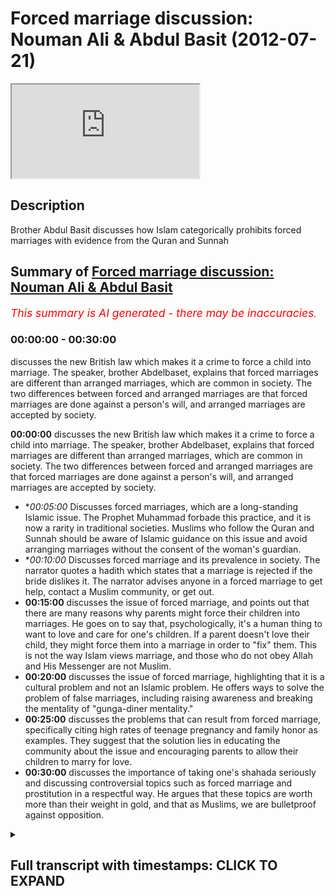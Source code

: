 # Forced marriage discussion: Nouman Ali & Abdul Basit (2012-07-21)

<iframe loading='lazy' src='https://www.youtube.com/embed/Zkokr9AlUYs'></iframe>

## Description

Brother Abdul Basit discusses how Islam categorically prohibits forced marriages with evidence from the Quran and Sunnah

## Summary of [Forced marriage discussion: Nouman Ali & Abdul Basit](https://www.youtube.com/watch?v=Zkokr9AlUYs)


*<span style="color:red; font-size:125%">This summary is AI generated - there may be inaccuracies</span>. [](/)*

### <a onclick="modifyYTiframeseektime('0')">00:00:00</a> - <a onclick="modifyYTiframeseektime('1800')">00:30:00</a>

 discusses the new British law which makes it a crime to force a child into marriage. The speaker, brother Abdelbaset, explains that forced marriages are different than arranged marriages, which are common in society. The two differences between forced and arranged marriages are that forced marriages are done against a person's will, and arranged marriages are accepted by society.

**<a onclick="modifyYTiframeseektime('0')">00:00:00</a>** discusses the new British law which makes it a crime to force a child into marriage. The speaker, brother Abdelbaset, explains that forced marriages are different than arranged marriages, which are common in society. The two differences between forced and arranged marriages are that forced marriages are done against a person's will, and arranged marriages are accepted by society.
* **<a onclick="modifyYTiframeseektime('300')">00:05:00</a>* Discusses forced marriages, which are a long-standing Islamic issue. The Prophet Muhammad forbade this practice, and it is now a rarity in traditional societies. Muslims who follow the Quran and Sunnah should be aware of Islamic guidance on this issue and avoid arranging marriages without the consent of the woman's guardian.
* **<a onclick="modifyYTiframeseektime('600')">00:10:00</a>* Discusses forced marriage and its prevalence in society. The narrator quotes a hadith which states that a marriage is rejected if the bride dislikes it. The narrator advises anyone in a forced marriage to get help, contact a Muslim community, or get out.
* **<a onclick="modifyYTiframeseektime('900')">00:15:00</a>** discusses the issue of forced marriage, and points out that there are many reasons why parents might force their children into marriages. He goes on to say that, psychologically, it's a human thing to want to love and care for one's children. If a parent doesn't love their child, they might force them into a marriage in order to "fix" them. This is not the way Islam views marriage, and those who do not obey Allah and His Messenger are not Muslim.
* **<a onclick="modifyYTiframeseektime('1200')">00:20:00</a>** discusses the issue of forced marriage, highlighting that it is a cultural problem and not an Islamic problem. He offers ways to solve the problem of false marriages, including raising awareness and breaking the mentality of "gunga-diner mentality."
* **<a onclick="modifyYTiframeseektime('1500')">00:25:00</a>** discusses the problems that can result from forced marriage, specifically citing high rates of teenage pregnancy and family honor as examples. They suggest that the solution lies in educating the community about the issue and encouraging parents to allow their children to marry for love.
* **<a onclick="modifyYTiframeseektime('1800')">00:30:00</a>** discusses the importance of taking one's shahada seriously and discussing controversial topics such as forced marriage and prostitution in a respectful way. He argues that these topics are worth more than their weight in gold, and that as Muslims, we are bulletproof against opposition.

<details><summary><h2>Full transcript with timestamps: CLICK TO EXPAND</h2></summary>

<a onclick="modifyYTiframeseektime('0')">0:00:00</a> parents who force their children into  
<a onclick="modifyYTiframeseektime('1')">0:00:01</a> marriage will face jail time under new  
<a onclick="modifyYTiframeseektime('3')">0:00:03</a> British law it is necessary to make this  
<a onclick="modifyYTiframeseektime('5')">0:00:05</a> a crime because it's an absolutely out  
<a onclick="modifyYTiframeseektime('8')">0:00:08</a> for too long in this country we've sort  
<a onclick="modifyYTiframeseektime('9')">0:00:09</a> of thought well it's a cultural practice  
<a onclick="modifyYTiframeseektime('12')">0:00:12</a> and we just have to run with it we don't  
<a onclick="modifyYTiframeseektime('15')">0:00:15</a> all the valarium initiate one regime  
<a onclick="modifyYTiframeseektime('18')">0:00:18</a> bismillah ar-rahman ar-rahim at hamdu  
<a onclick="modifyYTiframeseektime('21')">0:00:21</a> lillahi rabbil alameen jazakallah khair  
<a onclick="modifyYTiframeseektime('24')">0:00:24</a> for joining us on our youtube channel  
<a onclick="modifyYTiframeseektime('26')">0:00:26</a> the islamic resource today we're going  
<a onclick="modifyYTiframeseektime('30')">0:00:30</a> to try to discuss the issue of forced  
<a onclick="modifyYTiframeseektime('33')">0:00:33</a> marriages recently in june 2012 a new  
<a onclick="modifyYTiframeseektime('37')">0:00:37</a> law was passed in the UK which stopped  
<a onclick="modifyYTiframeseektime('40')">0:00:40</a> forced marriages taken place the UK and  
<a onclick="modifyYTiframeseektime('42')">0:00:42</a> if anyone's found doing this to their  
<a onclick="modifyYTiframeseektime('44')">0:00:44</a> children they could face the possibility  
<a onclick="modifyYTiframeseektime('46')">0:00:46</a> of imprisonment when this issue was law  
<a onclick="modifyYTiframeseektime('50')">0:00:50</a> when this law was passed many people try  
<a onclick="modifyYTiframeseektime('52')">0:00:52</a> to make the link between forced  
<a onclick="modifyYTiframeseektime('54')">0:00:54</a> marriages and Islam what we're going to  
<a onclick="modifyYTiframeseektime('57')">0:00:57</a> try to do today to break down the  
<a onclick="modifyYTiframeseektime('59')">0:00:59</a> argument or break down the understanding  
<a onclick="modifyYTiframeseektime('60')">0:01:00</a> of forced marriages and give the Islamic  
<a onclick="modifyYTiframeseektime('63')">0:01:03</a> opinion or the Islamic ruling on what  
<a onclick="modifyYTiframeseektime('66')">0:01:06</a> forced marriages are and are they a part  
<a onclick="modifyYTiframeseektime('68')">0:01:08</a> of Islam Charlotte today we are we're  
<a onclick="modifyYTiframeseektime('72')">0:01:12</a> honored to be joined by brother  
<a onclick="modifyYTiframeseektime('73')">0:01:13</a> abdelbaset abdelbaset Masha Allah has  
<a onclick="modifyYTiframeseektime('76')">0:01:16</a> been a dear friend of mine for many  
<a onclick="modifyYTiframeseektime('78')">0:01:18</a> years and he is travel the world giving  
<a onclick="modifyYTiframeseektime('80')">0:01:20</a> dower doing lectures and learning his  
<a onclick="modifyYTiframeseektime('83')">0:01:23</a> Deen he's been involved in the doubt for  
<a onclick="modifyYTiframeseektime('85')">0:01:25</a> the last 10 15 years Masha Allah and has  
<a onclick="modifyYTiframeseektime('88')">0:01:28</a> a lot to offer in terms of evidence is  
<a onclick="modifyYTiframeseektime('90')">0:01:30</a> proved an understanding of the Dean so I  
<a onclick="modifyYTiframeseektime('93')">0:01:33</a> hummed alert today we will try to break  
<a onclick="modifyYTiframeseektime('95')">0:01:35</a> down these arguments so where do we  
<a onclick="modifyYTiframeseektime('99')">0:01:39</a> start to get an understanding of this  
<a onclick="modifyYTiframeseektime('101')">0:01:41</a> issue of forced marriages work first we  
<a onclick="modifyYTiframeseektime('103')">0:01:43</a> need to do is we need to look at what is  
<a onclick="modifyYTiframeseektime('106')">0:01:46</a> a forced marriage and what is the  
<a onclick="modifyYTiframeseektime('109')">0:01:49</a> difference between rosemary and arranged  
<a onclick="modifyYTiframeseektime('111')">0:01:51</a> marriages arranged marriage is quite  
<a onclick="modifyYTiframeseektime('114')">0:01:54</a> common in the community and amongst  
<a onclick="modifyYTiframeseektime('116')">0:01:56</a> people in general and is quite accepted  
<a onclick="modifyYTiframeseektime('118')">0:01:58</a> amongst people so what are the two  
<a onclick="modifyYTiframeseektime('120')">0:02:00</a> differences so inshallah without me  
<a onclick="modifyYTiframeseektime('124')">0:02:04</a> going on too long I will hand over to  
<a onclick="modifyYTiframeseektime('125')">0:02:05</a> brother abdelbaset who will try to give  
<a onclick="modifyYTiframeseektime('128')">0:02:08</a> you an explanation or visi of these two  
<a onclick="modifyYTiframeseektime('130')">0:02:10</a> terms hamdu lillahi rabbil aalameen  
<a onclick="modifyYTiframeseektime('133')">0:02:13</a> hamden cathedral by eben mubarak fe your  
<a onclick="modifyYTiframeseektime('137')">0:02:17</a> umbilical hemmed at the dock yo Robbie  
<a onclick="modifyYTiframeseektime('140')">0:02:20</a> locker hand in the real doc yo bellaca  
<a onclick="modifyYTiframeseektime('144')">0:02:24</a> hamed bad or a donkey or a Billiken  
<a onclick="modifyYTiframeseektime('147')">0:02:27</a> Hamed evident oh brother you're obese  
<a onclick="modifyYTiframeseektime('149')">0:02:29</a> Oliva seldom under nabina muhammad ali  
<a onclick="modifyYTiframeseektime('152')">0:02:32</a> mohammad wallah as well gee Muhammad  
<a onclick="modifyYTiframeseektime('154')">0:02:34</a> Wyler the riata Mohammad wireless happy  
<a onclick="modifyYTiframeseektime('157')">0:02:37</a> Mohammed were bad idea brother naman  
<a onclick="modifyYTiframeseektime('162')">0:02:42</a> asked a very important question which I  
<a onclick="modifyYTiframeseektime('164')">0:02:44</a> think will address many of the viewers  
<a onclick="modifyYTiframeseektime('166')">0:02:46</a> of this video directly will address  
<a onclick="modifyYTiframeseektime('169')">0:02:49</a> pretty much all of the Muslims or anyone  
<a onclick="modifyYTiframeseektime('172')">0:02:52</a> really with a man Asian African or  
<a onclick="modifyYTiframeseektime('176')">0:02:56</a> oriental background to some extent and I  
<a onclick="modifyYTiframeseektime('179')">0:02:59</a> think would interest many European  
<a onclick="modifyYTiframeseektime('183')">0:03:03</a> non-muslim listeners or viewers the  
<a onclick="modifyYTiframeseektime('186')">0:03:06</a> question is what is the difference if  
<a onclick="modifyYTiframeseektime('192')">0:03:12</a> there is one between forced and arranged  
<a onclick="modifyYTiframeseektime('197')">0:03:17</a> marriage I'd like to begin answering  
<a onclick="modifyYTiframeseektime('201')">0:03:21</a> that question by saying I'm going to be  
<a onclick="modifyYTiframeseektime('204')">0:03:24</a> looking at this specifically from an  
<a onclick="modifyYTiframeseektime('205')">0:03:25</a> Islamic or a shower area perspective  
<a onclick="modifyYTiframeseektime('207')">0:03:27</a> because I mean it's a word that's almost  
<a onclick="modifyYTiframeseektime('209')">0:03:29</a> it's being actively demonized by the  
<a onclick="modifyYTiframeseektime('212')">0:03:32</a> media Oh certainly governmental backed  
<a onclick="modifyYTiframeseektime('217')">0:03:37</a> media in the world the reason being that  
<a onclick="modifyYTiframeseektime('219')">0:03:39</a> people there's a form of intellectual  
<a onclick="modifyYTiframeseektime('221')">0:03:41</a> terrorism going on that people are  
<a onclick="modifyYTiframeseektime('223')">0:03:43</a> attempting to paint Islam or the Sharia  
<a onclick="modifyYTiframeseektime('226')">0:03:46</a> real Islam orthodox islam in an ugly  
<a onclick="modifyYTiframeseektime('229')">0:03:49</a> fashion so that people are distracted  
<a onclick="modifyYTiframeseektime('230')">0:03:50</a> from it because it serves the same  
<a onclick="modifyYTiframeseektime('232')">0:03:52</a> function now that communism did in for  
<a onclick="modifyYTiframeseektime('237')">0:03:57</a> the majority of 20 century it produced  
<a onclick="modifyYTiframeseektime('238')">0:03:58</a> it provides the only ideological  
<a onclick="modifyYTiframeseektime('240')">0:04:00</a> alternative to capitalism as a way of  
<a onclick="modifyYTiframeseektime('242')">0:04:02</a> life and that's what's going on Islam is  
<a onclick="modifyYTiframeseektime('244')">0:04:04</a> not a backward religion Islam and there  
<a onclick="modifyYTiframeseektime('247')">0:04:07</a> has no intentions of bringing us back to  
<a onclick="modifyYTiframeseektime('248')">0:04:08</a> the seventh century Islam did not begin  
<a onclick="modifyYTiframeseektime('250')">0:04:10</a> with our Prophet Muhammad may the peace  
<a onclick="modifyYTiframeseektime('252')">0:04:12</a> and blessings of Allah be upon him Islam  
<a onclick="modifyYTiframeseektime('254')">0:04:14</a> began with the creation of the pen which  
<a onclick="modifyYTiframeseektime('256')">0:04:16</a> occurred before the universe was created  
<a onclick="modifyYTiframeseektime('259')">0:04:19</a> Islam is the religion of nature nature  
<a onclick="modifyYTiframeseektime('262')">0:04:22</a> is Islam in Islam is nature I'd like to  
<a onclick="modifyYTiframeseektime('265')">0:04:25</a> make that first point and  
<a onclick="modifyYTiframeseektime('267')">0:04:27</a> that perspective gone to answer the  
<a onclick="modifyYTiframeseektime('268')">0:04:28</a> question the concept of forced marriages  
<a onclick="modifyYTiframeseektime('271')">0:04:31</a> have has actually been addressed new one  
<a onclick="modifyYTiframeseektime('273')">0:04:33</a> could say implicitly in the Quran but  
<a onclick="modifyYTiframeseektime('275')">0:04:35</a> explicitly by the Prophet Mohammed in  
<a onclick="modifyYTiframeseektime('277')">0:04:37</a> the two most authentic books of in Sunni  
<a onclick="modifyYTiframeseektime('281')">0:04:41</a> tradition Imam both imam bukhari and  
<a onclick="modifyYTiframeseektime('284')">0:04:44</a> muslim narrate a collection of a hadith  
<a onclick="modifyYTiframeseektime('287')">0:04:47</a> on the subject which i believe we're  
<a onclick="modifyYTiframeseektime('288')">0:04:48</a> going to go into more detail later on  
<a onclick="modifyYTiframeseektime('290')">0:04:50</a> but just as a summary of the topic the  
<a onclick="modifyYTiframeseektime('292')">0:04:52</a> hadith in muslim mentions that there was  
<a onclick="modifyYTiframeseektime('295')">0:04:55</a> a woman from the ants are the  
<a onclick="modifyYTiframeseektime('296')">0:04:56</a> inhabitants of the medina of Medina who  
<a onclick="modifyYTiframeseektime('299')">0:04:59</a> was forced and the word uses jabber  
<a onclick="modifyYTiframeseektime('302')">0:05:02</a> right so the the Arabic word for forced  
<a onclick="modifyYTiframeseektime('304')">0:05:04</a> marriages snicker Jay berry it's so  
<a onclick="modifyYTiframeseektime('307')">0:05:07</a> there is a term and the time was  
<a onclick="modifyYTiframeseektime('308')">0:05:08</a> discussed by the Muslim jurists the  
<a onclick="modifyYTiframeseektime('310')">0:05:10</a> Muslim scholars of Islam thousands of  
<a onclick="modifyYTiframeseektime('312')">0:05:12</a> years ago I mean over a thousand years  
<a onclick="modifyYTiframeseektime('314')">0:05:14</a> ago the issue has been dealt with it's  
<a onclick="modifyYTiframeseektime('315')">0:05:15</a> not a new issue that we need to suddenly  
<a onclick="modifyYTiframeseektime('317')">0:05:17</a> into an HD had or were County ruling on  
<a onclick="modifyYTiframeseektime('319')">0:05:19</a> Islam has spoken on this issue Allah and  
<a onclick="modifyYTiframeseektime('321')">0:05:21</a> His Messenger in particular have spoken  
<a onclick="modifyYTiframeseektime('322')">0:05:22</a> clearly on this issue so the issue in  
<a onclick="modifyYTiframeseektime('326')">0:05:26</a> the hadith was such that this man from  
<a onclick="modifyYTiframeseektime('328')">0:05:28</a> the unsel may allah be pleased with him  
<a onclick="modifyYTiframeseektime('330')">0:05:30</a> forced his matter well married his  
<a onclick="modifyYTiframeseektime('332')">0:05:32</a> daughter who was a virgin to a man and  
<a onclick="modifyYTiframeseektime('336')">0:05:36</a> she disliked this man she was not happy  
<a onclick="modifyYTiframeseektime('340')">0:05:40</a> with the situation so she went to  
<a onclick="modifyYTiframeseektime('342')">0:05:42</a> complain to our beloved prophet  
<a onclick="modifyYTiframeseektime('343')">0:05:43</a> sallallahu alayhi wasallam and he when  
<a onclick="modifyYTiframeseektime('345')">0:05:45</a> he heard of this he nullified the  
<a onclick="modifyYTiframeseektime('347')">0:05:47</a> marriage contract he said this is not a  
<a onclick="modifyYTiframeseektime('348')">0:05:48</a> marriage so that is in a nutshell the  
<a onclick="modifyYTiframeseektime('352')">0:05:52</a> definition of a forced marriage I mean  
<a onclick="modifyYTiframeseektime('354')">0:05:54</a> the definition nikka contract if one  
<a onclick="modifyYTiframeseektime('356')">0:05:56</a> studies the Sharia one of the Sharia  
<a onclick="modifyYTiframeseektime('357')">0:05:57</a> definitions legal definitions of a  
<a onclick="modifyYTiframeseektime('359')">0:05:59</a> marriage firstly I mean we have we  
<a onclick="modifyYTiframeseektime('361')">0:06:01</a> haven't even defined what I'm a marriage  
<a onclick="modifyYTiframeseektime('362')">0:06:02</a> is defined as a contract which makes the  
<a onclick="modifyYTiframeseektime('364')">0:06:04</a> two private parts of two people  
<a onclick="modifyYTiframeseektime('366')">0:06:06</a> permissible for each other because  
<a onclick="modifyYTiframeseektime('367')">0:06:07</a> generally that is not the rule but  
<a onclick="modifyYTiframeseektime('369')">0:06:09</a> obviously marriage changes that in Islam  
<a onclick="modifyYTiframeseektime('371')">0:06:11</a> so the question is a forced marriage is  
<a onclick="modifyYTiframeseektime('373')">0:06:13</a> where you force one of the parties be it  
<a onclick="modifyYTiframeseektime('375')">0:06:15</a> female by I've heard now it's happening  
<a onclick="modifyYTiframeseektime('377')">0:06:17</a> even two men that people go for a family  
<a onclick="modifyYTiframeseektime('379')">0:06:19</a> holiday to see the family in Pakistan  
<a onclick="modifyYTiframeseektime('381')">0:06:21</a> Bangladesh Arabia wherever and they end  
<a onclick="modifyYTiframeseektime('383')">0:06:23</a> up being kind of forced into marrying  
<a onclick="modifyYTiframeseektime('386')">0:06:26</a> you knows someone they don't want to  
<a onclick="modifyYTiframeseektime('388')">0:06:28</a> marry so whether you're a male or a  
<a onclick="modifyYTiframeseektime('391')">0:06:31</a> female what we learn from this teaching  
<a onclick="modifyYTiframeseektime('393')">0:06:33</a> of the Prophet peace be upon him is it  
<a onclick="modifyYTiframeseektime('394')">0:06:34</a> is forbidden it is haram in islam to  
<a onclick="modifyYTiframeseektime('399')">0:06:39</a> force your children  
<a onclick="modifyYTiframeseektime('400')">0:06:40</a> Mary those whom they don't want to so  
<a onclick="modifyYTiframeseektime('404')">0:06:44</a> that needs to be clear for all the  
<a onclick="modifyYTiframeseektime('405')">0:06:45</a> Muslim parents that may be listening or  
<a onclick="modifyYTiframeseektime('408')">0:06:48</a> hair of this address you must know that  
<a onclick="modifyYTiframeseektime('411')">0:06:51</a> our prophet muhammed sallalahu sudden  
<a onclick="modifyYTiframeseektime('412')">0:06:52</a> forbid this practice clearly it happened  
<a onclick="modifyYTiframeseektime('414')">0:06:54</a> amongst the Sahaba and he stamped it out  
<a onclick="modifyYTiframeseektime('416')">0:06:56</a> so the fact that it's happening now 14  
<a onclick="modifyYTiframeseektime('419')">0:06:59</a> in the 15th century of the hitter of the  
<a onclick="modifyYTiframeseektime('420')">0:07:00</a> prophets awesome should make us ashamed  
<a onclick="modifyYTiframeseektime('422')">0:07:02</a> if we claim to be from the followers and  
<a onclick="modifyYTiframeseektime('424')">0:07:04</a> the lovers of the prophets of the lion  
<a onclick="modifyYTiframeseektime('425')">0:07:05</a> sunland we should not dare to go against  
<a onclick="modifyYTiframeseektime('428')">0:07:08</a> his orders and we should remember what I  
<a onclick="modifyYTiframeseektime('429')">0:07:09</a> prophets and lance and I'm said to us  
<a onclick="modifyYTiframeseektime('431')">0:07:11</a> when he said and I believe the hadith is  
<a onclick="modifyYTiframeseektime('432')">0:07:12</a> a Muslim we said all on my own man would  
<a onclick="modifyYTiframeseektime('434')">0:07:14</a> enter paradise in limine yet but except  
<a onclick="modifyYTiframeseektime('436')">0:07:16</a> the one who refuses so the companions  
<a onclick="modifyYTiframeseektime('438')">0:07:18</a> were perplexed by this strange turn of  
<a onclick="modifyYTiframeseektime('440')">0:07:20</a> phrase and they said on who would who  
<a onclick="modifyYTiframeseektime('441')">0:07:21</a> would refuse from the ohm ohm o  
<a onclick="modifyYTiframeseektime('443')">0:07:23</a> messenger of allah peace and blessings  
<a onclick="modifyYTiframeseektime('445')">0:07:25</a> be upon him he said whoever obeys me  
<a onclick="modifyYTiframeseektime('447')">0:07:27</a> shall enter paradise and whoever  
<a onclick="modifyYTiframeseektime('449')">0:07:29</a> dissipated disobeys me he is the one who  
<a onclick="modifyYTiframeseektime('450')">0:07:30</a> has refused to enter paradise so I don't  
<a onclick="modifyYTiframeseektime('453')">0:07:33</a> know of a Muslim on this earth in fact I  
<a onclick="modifyYTiframeseektime('455')">0:07:35</a> don't know of a human being on this  
<a onclick="modifyYTiframeseektime('456')">0:07:36</a> earth who wouldn't want to be in  
<a onclick="modifyYTiframeseektime('457')">0:07:37</a> paradise so the roadmap to paradise is  
<a onclick="modifyYTiframeseektime('460')">0:07:40</a> marked down and we cannot expect we  
<a onclick="modifyYTiframeseektime('462')">0:07:42</a> cannot expect the harvest of paradise if  
<a onclick="modifyYTiframeseektime('465')">0:07:45</a> we sow the seeds of hellfire in this  
<a onclick="modifyYTiframeseektime('467')">0:07:47</a> life and disobeying the message of allah  
<a onclick="modifyYTiframeseektime('469')">0:07:49</a> and doing Haram is is selling those  
<a onclick="modifyYTiframeseektime('471')">0:07:51</a> seeds as to the question of arrangement  
<a onclick="modifyYTiframeseektime('473')">0:07:53</a> arrangement is an is a natural  
<a onclick="modifyYTiframeseektime('475')">0:07:55</a> phenomenon which exists even to this day  
<a onclick="modifyYTiframeseektime('477')">0:07:57</a> amongst the up amongst the upper echelon  
<a onclick="modifyYTiframeseektime('479')">0:07:59</a> of society of the united kingdom  
<a onclick="modifyYTiframeseektime('482')">0:08:02</a> certainly amongst the english  
<a onclick="modifyYTiframeseektime('483')">0:08:03</a> aristocracy and upper classes it's quite  
<a onclick="modifyYTiframeseektime('486')">0:08:06</a> common for a family of all to do family  
<a onclick="modifyYTiframeseektime('487')">0:08:07</a> or a family of noble blood to introduce  
<a onclick="modifyYTiframeseektime('492')">0:08:12</a> their son or their daughter to a another  
<a onclick="modifyYTiframeseektime('495')">0:08:15</a> member of that class it's done the  
<a onclick="modifyYTiframeseektime('497')">0:08:17</a> rounds the royal families of Europe to  
<a onclick="modifyYTiframeseektime('498')">0:08:18</a> this day it's done in Africa it's done  
<a onclick="modifyYTiframeseektime('500')">0:08:20</a> in Asia in India and not just in the  
<a onclick="modifyYTiframeseektime('502')">0:08:22</a> subcontinent it's done in China it's  
<a onclick="modifyYTiframeseektime('504')">0:08:24</a> done in Japan it's done all over the  
<a onclick="modifyYTiframeseektime('506')">0:08:26</a> world the fact that arranged marriage is  
<a onclick="modifyYTiframeseektime('508')">0:08:28</a> a strange cultural concept or viewed as  
<a onclick="modifyYTiframeseektime('511')">0:08:31</a> such in the UK for me or America or any  
<a onclick="modifyYTiframeseektime('515')">0:08:35</a> other part of the world indeed if to me  
<a onclick="modifyYTiframeseektime('517')">0:08:37</a> is a symptom of the breakdown of society  
<a onclick="modifyYTiframeseektime('519')">0:08:39</a> because generally in traditional society  
<a onclick="modifyYTiframeseektime('521')">0:08:41</a> this goes beyond Islam in a healthy  
<a onclick="modifyYTiframeseektime('524')">0:08:44</a> functioning society children are  
<a onclick="modifyYTiframeseektime('526')">0:08:46</a> nurtured and advised by their parents  
<a onclick="modifyYTiframeseektime('529')">0:08:49</a> and for the fact that a child wouldn't  
<a onclick="modifyYTiframeseektime('532')">0:08:52</a> even consider discussing  
<a onclick="modifyYTiframeseektime('533')">0:08:53</a> issue with their parents is socially  
<a onclick="modifyYTiframeseektime('537')">0:08:57</a> abnormal in fact it's abnormal to have  
<a onclick="modifyYTiframeseektime('539')">0:08:59</a> no arrangement that doesn't mean islam  
<a onclick="modifyYTiframeseektime('541')">0:09:01</a> forbids look Islam Islam is not anti  
<a onclick="modifyYTiframeseektime('545')">0:09:05</a> love you you can't help who you fall in  
<a onclick="modifyYTiframeseektime('547')">0:09:07</a> love with but the question is Islam has  
<a onclick="modifyYTiframeseektime('550')">0:09:10</a> guidance and mercy in the legislation of  
<a onclick="modifyYTiframeseektime('553')">0:09:13</a> the Sharia for all situations so there  
<a onclick="modifyYTiframeseektime('556')">0:09:16</a> is an Islamic method which is  
<a onclick="modifyYTiframeseektime('557')">0:09:17</a> arrangement arrangement is fine that  
<a onclick="modifyYTiframeseektime('559')">0:09:19</a> there's nothing wrong with that in fact  
<a onclick="modifyYTiframeseektime('560')">0:09:20</a> it is according to some scholars a  
<a onclick="modifyYTiframeseektime('563')">0:09:23</a> conditional obligation fact for the  
<a onclick="modifyYTiframeseektime('565')">0:09:25</a> majority of schools in Sunni thought for  
<a onclick="modifyYTiframeseektime('567')">0:09:27</a> the woman to gain the permission or to  
<a onclick="modifyYTiframeseektime('569')">0:09:29</a> be guided by hawalli her got legal  
<a onclick="modifyYTiframeseektime('571')">0:09:31</a> guardian that is the father if he is  
<a onclick="modifyYTiframeseektime('572')">0:09:32</a> present or the elder brothers if they  
<a onclick="modifyYTiframeseektime('574')">0:09:34</a> are present if not that becomes the  
<a onclick="modifyYTiframeseektime('575')">0:09:35</a> state this will fondly or for Islamic  
<a onclick="modifyYTiframeseektime('577')">0:09:37</a> Authority I hope that is unless your  
<a onclick="modifyYTiframeseektime('579')">0:09:39</a> brother I think that yeah that's touched  
<a onclick="modifyYTiframeseektime('581')">0:09:41</a> upon Saint quite important that from  
<a onclick="modifyYTiframeseektime('583')">0:09:43</a> what you've said from the hadith the  
<a onclick="modifyYTiframeseektime('585')">0:09:45</a> hadith seem to be very clear that the  
<a onclick="modifyYTiframeseektime('587')">0:09:47</a> prophets are some of forbade this action  
<a onclick="modifyYTiframeseektime('589')">0:09:49</a> or forced marriage so my question really  
<a onclick="modifyYTiframeseektime('593')">0:09:53</a> is if as Muslims we are somebody or  
<a onclick="modifyYTiframeseektime('597')">0:09:57</a> should be people who follow the Quran  
<a onclick="modifyYTiframeseektime('599')">0:09:59</a> and follow the Sunnah then how is it so  
<a onclick="modifyYTiframeseektime('602')">0:10:02</a> predominant in society today that we see  
<a onclick="modifyYTiframeseektime('605')">0:10:05</a> people going against this and people you  
<a onclick="modifyYTiframeseektime('608')">0:10:08</a> know for signature did it happens this  
<a onclick="modifyYTiframeseektime('611')">0:10:11</a> face it this problem does happen in  
<a onclick="modifyYTiframeseektime('613')">0:10:13</a> society and it isn't a is not a problem  
<a onclick="modifyYTiframeseektime('616')">0:10:16</a> within the Muslim site it is there but  
<a onclick="modifyYTiframeseektime('619')">0:10:19</a> why is the question that needs to be  
<a onclick="modifyYTiframeseektime('621')">0:10:21</a> really raised and asked why are people  
<a onclick="modifyYTiframeseektime('624')">0:10:24</a> doing this if our prophet sal our solemn  
<a onclick="modifyYTiframeseektime('626')">0:10:26</a> said to look this is a forbidden act why  
<a onclick="modifyYTiframeseektime('630')">0:10:30</a> are people going against here his  
<a onclick="modifyYTiframeseektime('632')">0:10:32</a> teachings you know I said this is the  
<a onclick="modifyYTiframeseektime('634')">0:10:34</a> next part we were only in see is this a  
<a onclick="modifyYTiframeseektime('636')">0:10:36</a> cultural problem in our own mud that we  
<a onclick="modifyYTiframeseektime('638')">0:10:38</a> find is this a problem earn you know  
<a onclick="modifyYTiframeseektime('641')">0:10:41</a> through people not knowing what is the  
<a onclick="modifyYTiframeseektime('644')">0:10:44</a> problem why has it come about and truth  
<a onclick="modifyYTiframeseektime('647')">0:10:47</a> if it is a cultural what should our  
<a onclick="modifyYTiframeseektime('648')">0:10:48</a> response batavus how can we stand up  
<a onclick="modifyYTiframeseektime('651')">0:10:51</a> against this issue and show people  
<a onclick="modifyYTiframeseektime('653')">0:10:53</a> because the bigger problem is not just  
<a onclick="modifyYTiframeseektime('655')">0:10:55</a> intelius externally this is being used  
<a onclick="modifyYTiframeseektime('658')">0:10:58</a> as something to attack Islam and people  
<a onclick="modifyYTiframeseektime('661')">0:11:01</a> are using this aspect of Muslims having  
<a onclick="modifyYTiframeseektime('664')">0:11:04</a> forced marriages to attack the deen of  
<a onclick="modifyYTiframeseektime('665')">0:11:05</a> allah so  
<a onclick="modifyYTiframeseektime('667')">0:11:07</a> we move forward is how do we break this  
<a onclick="modifyYTiframeseektime('669')">0:11:09</a> down now into our society ya na dakla  
<a onclick="modifyYTiframeseektime('674')">0:11:14</a> Ferb that's an excellent question and in  
<a onclick="modifyYTiframeseektime('676')">0:11:16</a> fact it addresses probably one of the  
<a onclick="modifyYTiframeseektime('679')">0:11:19</a> deepest poisons that's present in the  
<a onclick="modifyYTiframeseektime('681')">0:11:21</a> Omaha masala liars and I'm today just  
<a onclick="modifyYTiframeseektime('684')">0:11:24</a> before I touch on that topic I want to  
<a onclick="modifyYTiframeseektime('686')">0:11:26</a> quote the hadith the barb in sahih  
<a onclick="modifyYTiframeseektime('689')">0:11:29</a> al-bukhari for those who are interested  
<a onclick="modifyYTiframeseektime('691')">0:11:31</a> is in Arabic either as our genetical  
<a onclick="modifyYTiframeseektime('696')">0:11:36</a> were here carry her fur nikka nikka  
<a onclick="modifyYTiframeseektime('699')">0:11:39</a> Hubble module una caja murdered an if  
<a onclick="modifyYTiframeseektime('702')">0:11:42</a> someone the literal the topic that imam  
<a onclick="modifyYTiframeseektime('706')">0:11:46</a> bukhari the title the imam bukhari puts  
<a onclick="modifyYTiframeseektime('708')">0:11:48</a> to this chapter is the section regarding  
<a onclick="modifyYTiframeseektime('711')">0:11:51</a> the wedding of a child while they are in  
<a onclick="modifyYTiframeseektime('716')">0:11:56</a> a state of disliking it means that this  
<a onclick="modifyYTiframeseektime('719')">0:11:59</a> [ __ ] this marriage is rejected and the  
<a onclick="modifyYTiframeseektime('722')">0:12:02</a> hadith is number 4845 inside jamias hey  
<a onclick="modifyYTiframeseektime('726')">0:12:06</a> avi mamun bhai or him a lot how death  
<a onclick="modifyYTiframeseektime('729')">0:12:09</a> knights marion on a hadith new malik and  
<a onclick="modifyYTiframeseektime('731')">0:12:11</a> abdulrahman bin Al Hassan mineral cause  
<a onclick="modifyYTiframeseektime('734')">0:12:14</a> him and I be he and Abdul Rahman or  
<a onclick="modifyYTiframeseektime('737')">0:12:17</a> majima abney you'd been jeriah and he's  
<a onclick="modifyYTiframeseektime('742')">0:12:22</a> an bent physical freedom I'm sorry yeah  
<a onclick="modifyYTiframeseektime('746')">0:12:26</a> and about her jawahar were here Thebe  
<a onclick="modifyYTiframeseektime('751')">0:12:31</a> kakera had garlic feta to Rasulullah  
<a onclick="modifyYTiframeseektime('754')">0:12:34</a> he's online salam for Donna kaha right  
<a onclick="modifyYTiframeseektime('757')">0:12:37</a> and it mentions that this hadith is  
<a onclick="modifyYTiframeseektime('759')">0:12:39</a> strength this hadith is sound The  
<a onclick="modifyYTiframeseektime('761')">0:12:41</a> Messenger of Allah snows did this it  
<a onclick="modifyYTiframeseektime('764')">0:12:44</a> mentions that the food chain is from it  
<a onclick="modifyYTiframeseektime('767')">0:12:47</a> smile he said he heard from amber rahman  
<a onclick="modifyYTiframeseektime('769')">0:12:49</a> with awesome who heard from his father  
<a onclick="modifyYTiframeseektime('771')">0:12:51</a> from abdul rahman and it was gathered up  
<a onclick="modifyYTiframeseektime('773')">0:12:53</a> also by his son who mentioned that a  
<a onclick="modifyYTiframeseektime('775')">0:12:55</a> woman came from the the Assad Ian  
<a onclick="modifyYTiframeseektime('779')">0:12:59</a> happens in Medina and her and mentioned  
<a onclick="modifyYTiframeseektime('781')">0:13:01</a> that her father had wed her and she  
<a onclick="modifyYTiframeseektime('785')">0:13:05</a> while she was a he but she was a virgin  
<a onclick="modifyYTiframeseektime('787')">0:13:07</a> she had not been married before and she  
<a onclick="modifyYTiframeseektime('789')">0:13:09</a> disliked this man she's not happy with  
<a onclick="modifyYTiframeseektime('790')">0:13:10</a> this marriage so when she came so she  
<a onclick="modifyYTiframeseektime('793')">0:13:13</a> came to the prophets now sell him when  
<a onclick="modifyYTiframeseektime('794')">0:13:14</a> he heard of this he said this [ __ ] is  
<a onclick="modifyYTiframeseektime('796')">0:13:16</a> not valid so simple straight the fact of  
<a onclick="modifyYTiframeseektime('799')">0:13:19</a> the matter is if you are forcing your  
<a onclick="modifyYTiframeseektime('801')">0:13:21</a> children  
<a onclick="modifyYTiframeseektime('801')">0:13:21</a> into a [ __ ] they can walk away from  
<a onclick="modifyYTiframeseektime('804')">0:13:24</a> that any time so for anyone who's in a  
<a onclick="modifyYTiframeseektime('805')">0:13:25</a> situation of force margin and feeling  
<a onclick="modifyYTiframeseektime('807')">0:13:27</a> that all but you know I'm married is  
<a onclick="modifyYTiframeseektime('810')">0:13:30</a> that you're not married is family you  
<a onclick="modifyYTiframeseektime('811')">0:13:31</a> can leave my advice to you is to go to  
<a onclick="modifyYTiframeseektime('814')">0:13:34</a> any if the if you live in a Muslim  
<a onclick="modifyYTiframeseektime('817')">0:13:37</a> community go to the Muslim community go  
<a onclick="modifyYTiframeseektime('819')">0:13:39</a> to the imam of the masjid go to any good  
<a onclick="modifyYTiframeseektime('821')">0:13:41</a> practicing brothers and sisters that you  
<a onclick="modifyYTiframeseektime('823')">0:13:43</a> know and ask them to help you if you  
<a onclick="modifyYTiframeseektime('826')">0:13:46</a> can't do that then I would suggest you  
<a onclick="modifyYTiframeseektime('828')">0:13:48</a> get some professional help if you don't  
<a onclick="modifyYTiframeseektime('831')">0:13:51</a> need to be in that situation there is a  
<a onclick="modifyYTiframeseektime('832')">0:13:52</a> way out and the biggest way out for  
<a onclick="modifyYTiframeseektime('834')">0:13:54</a> anyone who's in that situation is make  
<a onclick="modifyYTiframeseektime('835')">0:13:55</a> go out o Allah that he gives you a  
<a onclick="modifyYTiframeseektime('837')">0:13:57</a> suburb or a way out and protects you  
<a onclick="modifyYTiframeseektime('839')">0:13:59</a> because the biggest psychological  
<a onclick="modifyYTiframeseektime('840')">0:14:00</a> problem that people are placed in in  
<a onclick="modifyYTiframeseektime('842')">0:14:02</a> this situation is they worry about their  
<a onclick="modifyYTiframeseektime('843')">0:14:03</a> families you've got to realize if it if  
<a onclick="modifyYTiframeseektime('846')">0:14:06</a> you don't truly dislike it if it's like  
<a onclick="modifyYTiframeseektime('849')">0:14:09</a> I could marry someone better but this is  
<a onclick="modifyYTiframeseektime('850')">0:14:10</a> okay then that's a decision you have to  
<a onclick="modifyYTiframeseektime('852')">0:14:12</a> make you an adult right and that's your  
<a onclick="modifyYTiframeseektime('855')">0:14:15</a> decision as an adult but if you really  
<a onclick="modifyYTiframeseektime('856')">0:14:16</a> are in a torture situation the prophets  
<a onclick="modifyYTiframeseektime('860')">0:14:20</a> nasim told this summer that you should  
<a onclick="modifyYTiframeseektime('863')">0:14:23</a> not oppress others neither should you  
<a onclick="modifyYTiframeseektime('865')">0:14:25</a> allow yourself to be oppressed both our  
<a onclick="modifyYTiframeseektime('866')">0:14:26</a> sins so if you are in a press situation  
<a onclick="modifyYTiframeseektime('868')">0:14:28</a> it is upon you as a Muslim to establish  
<a onclick="modifyYTiframeseektime('871')">0:14:31</a> your own dignity and get out of that  
<a onclick="modifyYTiframeseektime('873')">0:14:33</a> situation that's my advice for anyone  
<a onclick="modifyYTiframeseektime('874')">0:14:34</a> who has or shall we hope Allah not but  
<a onclick="modifyYTiframeseektime('877')">0:14:37</a> is in that situation if someone's listen  
<a onclick="modifyYTiframeseektime('879')">0:14:39</a> to this and is in a state where they're  
<a onclick="modifyYTiframeseektime('880')">0:14:40</a> in a forced marriage yet there are ways  
<a onclick="modifyYTiframeseektime('881')">0:14:41</a> to get out you can contact us you can  
<a onclick="modifyYTiframeseektime('883')">0:14:43</a> convict get some help each other and may  
<a onclick="modifyYTiframeseektime('885')">0:14:45</a> allah help you from your difficulty as  
<a onclick="modifyYTiframeseektime('888')">0:14:48</a> to the regard of regarding the issue of  
<a onclick="modifyYTiframeseektime('890')">0:14:50</a> why are forced marriage is occurring I  
<a onclick="modifyYTiframeseektime('892')">0:14:52</a> mean I I thought about this and the  
<a onclick="modifyYTiframeseektime('894')">0:14:54</a> conclusion that I suppose when studying  
<a onclick="modifyYTiframeseektime('898')">0:14:58</a> from the Quran and the Sunnah and  
<a onclick="modifyYTiframeseektime('900')">0:15:00</a> speaking and learning from the people of  
<a onclick="modifyYTiframeseektime('903')">0:15:03</a> knowledge and the people of the Dean  
<a onclick="modifyYTiframeseektime('904')">0:15:04</a> Aldean the conclusion that I've come to  
<a onclick="modifyYTiframeseektime('907')">0:15:07</a> you and I'm sure that but the gnomon  
<a onclick="modifyYTiframeseektime('909')">0:15:09</a> will agree with me is because people  
<a onclick="modifyYTiframeseektime('910')">0:15:10</a> have I mean it's summed up this matter  
<a onclick="modifyYTiframeseektime('912')">0:15:12</a> to be honest when I was doing research  
<a onclick="modifyYTiframeseektime('914')">0:15:14</a> on how to answer this question I I  
<a onclick="modifyYTiframeseektime('916')">0:15:16</a> realized that there's not just one or  
<a onclick="modifyYTiframeseektime('918')">0:15:18</a> two or three or four eyes this whole  
<a onclick="modifyYTiframeseektime('919')">0:15:19</a> sections of the Quran on this books have  
<a onclick="modifyYTiframeseektime('922')">0:15:22</a> been written on the topic up to as to  
<a onclick="modifyYTiframeseektime('924')">0:15:24</a> why and the reason why is because it  
<a onclick="modifyYTiframeseektime('928')">0:15:28</a> summed up in certain hazard where our  
<a onclick="modifyYTiframeseektime('929')">0:15:29</a> loss of Hanover Tyana says total hatchet  
<a onclick="modifyYTiframeseektime('934')">0:15:34</a> but there are also  
<a onclick="modifyYTiframeseektime('935')">0:15:35</a> ashita no regime well at econo Calladine  
<a onclick="modifyYTiframeseektime('939')">0:15:39</a> anasso lava and sir home and foster home  
<a onclick="modifyYTiframeseektime('941')">0:15:41</a> hola oka home on fancy phone and do not  
<a onclick="modifyYTiframeseektime('944')">0:15:44</a> be amongst those people or like those  
<a onclick="modifyYTiframeseektime('946')">0:15:46</a> people who forgot Allah and Allah made  
<a onclick="modifyYTiframeseektime('948')">0:15:48</a> them forget them their own cells they  
<a onclick="modifyYTiframeseektime('950')">0:15:50</a> are the faster porn they are the open  
<a onclick="modifyYTiframeseektime('952')">0:15:52</a> new rebellious sinners now if we look at  
<a onclick="modifyYTiframeseektime('954')">0:15:54</a> the disease of the envelope the OMA if  
<a onclick="modifyYTiframeseektime('956')">0:15:56</a> we study our history look I mean o  
<a onclick="modifyYTiframeseektime('959')">0:15:59</a> Muhammad think about this you are the  
<a onclick="modifyYTiframeseektime('961')">0:16:01</a> most honored noble and successful  
<a onclick="modifyYTiframeseektime('963')">0:16:03</a> civilization in human history we Islam  
<a onclick="modifyYTiframeseektime('966')">0:16:06</a> did not begin 40 or 50 years ago Islam  
<a onclick="modifyYTiframeseektime('970')">0:16:10</a> did not even begin 1500 years ago Islam  
<a onclick="modifyYTiframeseektime('973')">0:16:13</a> Islam is submission to the creation is  
<a onclick="modifyYTiframeseektime('975')">0:16:15</a> the submission of the creation to their  
<a onclick="modifyYTiframeseektime('977')">0:16:17</a> Creator who is none other than Allah now  
<a onclick="modifyYTiframeseektime('979')">0:16:19</a> the Ummah of Muhammad is history is it's  
<a onclick="modifyYTiframeseektime('982')">0:16:22</a> 15 centuries long for the majority of  
<a onclick="modifyYTiframeseektime('984')">0:16:24</a> that history we were the most powerful  
<a onclick="modifyYTiframeseektime('985')">0:16:25</a> civilization on earth even when  
<a onclick="modifyYTiframeseektime('989')">0:16:29</a> historians look at our civilization they  
<a onclick="modifyYTiframeseektime('991')">0:16:31</a> call it a miracle they say nowhere else  
<a onclick="modifyYTiframeseektime('993')">0:16:33</a> in history has people gone from zero in  
<a onclick="modifyYTiframeseektime('996')">0:16:36</a> the Arabian Peninsula they had no  
<a onclick="modifyYTiframeseektime('997')">0:16:37</a> civilization there really I mean look  
<a onclick="modifyYTiframeseektime('998')">0:16:38</a> the errands before Islam I'm an hour  
<a onclick="modifyYTiframeseektime('1000')">0:16:40</a> back and said it's um I'm not being rude  
<a onclick="modifyYTiframeseektime('1001')">0:16:41</a> if anyone objects to this it's a fact we  
<a onclick="modifyYTiframeseektime('1004')">0:16:44</a> were known for as the people was a very  
<a onclick="modifyYTiframeseektime('1007')">0:16:47</a> eloquent language some cracking poetry  
<a onclick="modifyYTiframeseektime('1009')">0:16:49</a> and having a good scrap in the desert  
<a onclick="modifyYTiframeseektime('1012')">0:16:52</a> every now then we had no some  
<a onclick="modifyYTiframeseektime('1013')">0:16:53</a> civilizational contribution to humanity  
<a onclick="modifyYTiframeseektime('1015')">0:16:55</a> no scientists no real armies to so speak  
<a onclick="modifyYTiframeseektime('1019')">0:16:59</a> off you know we just used to like to  
<a onclick="modifyYTiframeseektime('1021')">0:17:01</a> fire my stop time we were generous  
<a onclick="modifyYTiframeseektime('1022')">0:17:02</a> that's pretty much what you can say  
<a onclick="modifyYTiframeseektime('1023')">0:17:03</a> about the Arabs within a generation of  
<a onclick="modifyYTiframeseektime('1025')">0:17:05</a> the profits than I sell em coming you  
<a onclick="modifyYTiframeseektime('1027')">0:17:07</a> have empires which stood for thousands  
<a onclick="modifyYTiframeseektime('1031')">0:17:11</a> of years the sassanid empire in Persia  
<a onclick="modifyYTiframeseektime('1033')">0:17:13</a> the Byzantium my falling in the time of  
<a onclick="modifyYTiframeseektime('1036')">0:17:16</a> the Sahaba so something happened there  
<a onclick="modifyYTiframeseektime('1038')">0:17:18</a> and as Muslims our belief is that the  
<a onclick="modifyYTiframeseektime('1040')">0:17:20</a> prophets on the live Sanlam was blessed  
<a onclick="modifyYTiframeseektime('1042')">0:17:22</a> we were blessed with the prophets nice  
<a onclick="modifyYTiframeseektime('1044')">0:17:24</a> emblem and he received the revelation of  
<a onclick="modifyYTiframeseektime('1046')">0:17:26</a> the Quran and the Sunnah and it was  
<a onclick="modifyYTiframeseektime('1047')">0:17:27</a> spread on the earth and it changed the  
<a onclick="modifyYTiframeseektime('1049')">0:17:29</a> world so getting to the topic the way we  
<a onclick="modifyYTiframeseektime('1053')">0:17:33</a> see Islam is not the way the Sahaba see  
<a onclick="modifyYTiframeseektime('1055')">0:17:35</a> Islam as a number I'm not saying that  
<a onclick="modifyYTiframeseektime('1057')">0:17:37</a> there's people in the OMA who don't see  
<a onclick="modifyYTiframeseektime('1058')">0:17:38</a> it like that from the LA there are many  
<a onclick="modifyYTiframeseektime('1060')">0:17:40</a> but the majority of the AMA does not  
<a onclick="modifyYTiframeseektime('1062')">0:17:42</a> refer to align his messenger for its  
<a onclick="modifyYTiframeseektime('1064')">0:17:44</a> daily judgments so when we think about  
<a onclick="modifyYTiframeseektime('1066')">0:17:46</a> them we want to get up in Mary's but  
<a onclick="modifyYTiframeseektime('1068')">0:17:48</a> it's the first thing we look  
<a onclick="modifyYTiframeseektime('1069')">0:17:49</a> the Quran is the first thing we look at  
<a onclick="modifyYTiframeseektime('1071')">0:17:51</a> the Sun nur is the first person we go to  
<a onclick="modifyYTiframeseektime('1073')">0:17:53</a> an island from the ornament of Islam  
<a onclick="modifyYTiframeseektime('1075')">0:17:55</a> when we want to get the new car than we  
<a onclick="modifyYTiframeseektime('1077')">0:17:57</a> do we just go to our mom with the local  
<a onclick="modifyYTiframeseektime('1078')">0:17:58</a> mustard or anyone who's going to try to  
<a onclick="modifyYTiframeseektime('1079')">0:17:59</a> ridiculous amount of money for providing  
<a onclick="modifyYTiframeseektime('1081')">0:18:01</a> a simple service or do we go to a  
<a onclick="modifyYTiframeseektime('1084')">0:18:04</a> scholar who understands the subject I  
<a onclick="modifyYTiframeseektime('1085')">0:18:05</a> mean our whole scale is wrong a laughs  
<a onclick="modifyYTiframeseektime('1087')">0:18:07</a> of Hanna what Allah says yeah you had  
<a onclick="modifyYTiframeseektime('1090')">0:18:10</a> latina a minus at the Allah at the other  
<a onclick="modifyYTiframeseektime('1092')">0:18:12</a> surah all in mm income for internas  
<a onclick="modifyYTiframeseektime('1094')">0:18:14</a> actively shape for a dual allahi water  
<a onclick="modifyYTiframeseektime('1096')">0:18:16</a> soon in kuntum top- Nabila hirayama  
<a onclick="modifyYTiframeseektime('1099')">0:18:19</a> laughing they're like oh hey Rula San  
<a onclick="modifyYTiframeseektime('1101')">0:18:21</a> attack wheeler a lot of Anatole  
<a onclick="modifyYTiframeseektime('1102')">0:18:22</a> addresses the believers every Muslim who  
<a onclick="modifyYTiframeseektime('1104')">0:18:24</a> listen to this subject listen up because  
<a onclick="modifyYTiframeseektime('1106')">0:18:26</a> Allah is addressing you o you who  
<a onclick="modifyYTiframeseektime('1107')">0:18:27</a> believe so if you believe in Islam if  
<a onclick="modifyYTiframeseektime('1110')">0:18:30</a> you believe in the Quran Allah is  
<a onclick="modifyYTiframeseektime('1111')">0:18:31</a> addressing you specifically obey Allah  
<a onclick="modifyYTiframeseektime('1114')">0:18:34</a> Allah well I till were soon and obey the  
<a onclick="modifyYTiframeseektime('1117')">0:18:37</a> messengers of Allah Almighty know what  
<a onclick="modifyYTiframeseektime('1119')">0:18:39</a> they're all in I'm remain calm and obey  
<a onclick="modifyYTiframeseektime('1121')">0:18:41</a> that people have authority amongst you  
<a onclick="modifyYTiframeseektime('1122')">0:18:42</a> and the defeat of this ayah from some of  
<a onclick="modifyYTiframeseektime('1125')">0:18:45</a> this Harbor and Allah knows best I  
<a onclick="modifyYTiframeseektime('1126')">0:18:46</a> believe his even I'm bass he said a ona  
<a onclick="modifyYTiframeseektime('1129')">0:18:49</a> ma I'm at one tomorrow the only number  
<a onclick="modifyYTiframeseektime('1133')">0:18:53</a> the people of authority or the other  
<a onclick="modifyYTiframeseektime('1135')">0:18:55</a> scholars and the political leaders of  
<a onclick="modifyYTiframeseektime('1136')">0:18:56</a> the Muslims and by that I do not mean  
<a onclick="modifyYTiframeseektime('1137')">0:18:57</a> the political leaders are in charge the  
<a onclick="modifyYTiframeseektime('1140')">0:19:00</a> crooks are in charge in the Muslim world  
<a onclick="modifyYTiframeseektime('1141')">0:19:01</a> they are not the political leaders of  
<a onclick="modifyYTiframeseektime('1142')">0:19:02</a> the Muslims the leaders of the Umara of  
<a onclick="modifyYTiframeseektime('1144')">0:19:04</a> Islam the people who implement the  
<a onclick="modifyYTiframeseektime('1146')">0:19:06</a> Sharia these are the people we are  
<a onclick="modifyYTiframeseektime('1147')">0:19:07</a> ordered to obey by Allah and then Allah  
<a onclick="modifyYTiframeseektime('1150')">0:19:10</a> says in [ __ ] my internets acting for  
<a onclick="modifyYTiframeseektime('1152')">0:19:12</a> sure and if you have any manner of  
<a onclick="modifyYTiframeseektime('1153')">0:19:13</a> difference you have anything that you  
<a onclick="modifyYTiframeseektime('1154')">0:19:14</a> differ on return it back to Allah and  
<a onclick="modifyYTiframeseektime('1156')">0:19:16</a> His Messenger now our last speak to us  
<a onclick="modifyYTiframeseektime('1158')">0:19:18</a> directly by the Quran and he speaks to  
<a onclick="modifyYTiframeseektime('1160')">0:19:20</a> us indirectly by the prophets in London  
<a onclick="modifyYTiframeseektime('1162')">0:19:22</a> because his Sunnah as the Quran says  
<a onclick="modifyYTiframeseektime('1163')">0:19:23</a> were my antique wine in hawa in Halawa  
<a onclick="modifyYTiframeseektime('1166')">0:19:26</a> you knew ha he does not speak from his  
<a onclick="modifyYTiframeseektime('1168')">0:19:28</a> desires it is only a revelation revealed  
<a onclick="modifyYTiframeseektime('1170')">0:19:30</a> so the sooner is a source of revelation  
<a onclick="modifyYTiframeseektime('1172')">0:19:32</a> in the Quran right from the Quran  
<a onclick="modifyYTiframeseektime('1173')">0:19:33</a> directly and anyone who rejects the  
<a onclick="modifyYTiframeseektime('1175')">0:19:35</a> sauna or they AHA d as a source of  
<a onclick="modifyYTiframeseektime('1178')">0:19:38</a> Revelation is not a Muslim it's as  
<a onclick="modifyYTiframeseektime('1180')">0:19:40</a> simple as that now getting to the topic  
<a onclick="modifyYTiframeseektime('1182')">0:19:42</a> so i asked you by Allah what any Muslim  
<a onclick="modifyYTiframeseektime('1186')">0:19:46</a> parent have this problem of forcing them  
<a onclick="modifyYTiframeseektime('1189')">0:19:49</a> let's have a look psychologically why  
<a onclick="modifyYTiframeseektime('1190')">0:19:50</a> did the parents for some they don't look  
<a onclick="modifyYTiframeseektime('1191')">0:19:51</a> I don't know of many Muslim parents of  
<a onclick="modifyYTiframeseektime('1194')">0:19:54</a> any Muslim parents actually for my  
<a onclick="modifyYTiframeseektime('1195')">0:19:55</a> person experienced who hate their  
<a onclick="modifyYTiframeseektime('1196')">0:19:56</a> children it's a human thing animals love  
<a onclick="modifyYTiframeseektime('1198')">0:19:58</a> their children right it's a human thing  
<a onclick="modifyYTiframeseektime('1200')">0:20:00</a> to it's a natural animal  
<a onclick="modifyYTiframeseektime('1202')">0:20:02</a> instinct to love your children so  
<a onclick="modifyYTiframeseektime('1204')">0:20:04</a> they're obviously trying to do what they  
<a onclick="modifyYTiframeseektime('1206')">0:20:06</a> think is best for their children but it  
<a onclick="modifyYTiframeseektime('1207')">0:20:07</a> is not the right thing for your children  
<a onclick="modifyYTiframeseektime('1210')">0:20:10</a> for some I mean think about it people  
<a onclick="modifyYTiframeseektime('1211')">0:20:11</a> why do you want to torture your children  
<a onclick="modifyYTiframeseektime('1213')">0:20:13</a> who would be happy with putting their  
<a onclick="modifyYTiframeseektime('1215')">0:20:15</a> children through pain no one it causes  
<a onclick="modifyYTiframeseektime('1217')">0:20:17</a> us pain when we see our children in pain  
<a onclick="modifyYTiframeseektime('1218')">0:20:18</a> right so why would you do it you would  
<a onclick="modifyYTiframeseektime('1220')">0:20:20</a> do it because your culture dictates that  
<a onclick="modifyYTiframeseektime('1223')">0:20:23</a> this is the right thing to do right its  
<a onclick="modifyYTiframeseektime('1225')">0:20:25</a> culture this is the issue now I can  
<a onclick="modifyYTiframeseektime('1227')">0:20:27</a> speak from my point of view I'm a dual  
<a onclick="modifyYTiframeseektime('1229')">0:20:29</a> citizen I'm a British citizen and I'm a  
<a onclick="modifyYTiframeseektime('1231')">0:20:31</a> Pakistani citizen I'm married to a  
<a onclick="modifyYTiframeseektime('1232')">0:20:32</a> Pakistani citizen rubrics and as well  
<a onclick="modifyYTiframeseektime('1234')">0:20:34</a> but the question is look the reason why  
<a onclick="modifyYTiframeseektime('1236')">0:20:36</a> its force and it wasn't a forced  
<a onclick="modifyYTiframeseektime('1237')">0:20:37</a> marriage al hamdulillah ok now the  
<a onclick="modifyYTiframeseektime('1241')">0:20:41</a> reason why they do it is they will be  
<a onclick="modifyYTiframeseektime('1242')">0:20:42</a> psychologically pressured by societal  
<a onclick="modifyYTiframeseektime('1245')">0:20:45</a> pressures which i think is a lot very  
<a onclick="modifyYTiframeseektime('1246')">0:20:46</a> difficult for europeans to understand  
<a onclick="modifyYTiframeseektime('1247')">0:20:47</a> the the weight of these pressures in  
<a onclick="modifyYTiframeseektime('1249')">0:20:49</a> Pakistani society I've been lived there  
<a onclick="modifyYTiframeseektime('1250')">0:20:50</a> i know i can fathom it I think you need  
<a onclick="modifyYTiframeseektime('1252')">0:20:52</a> a PhD to understand this stuff properly  
<a onclick="modifyYTiframeseektime('1254')">0:20:54</a> and even then it's a subject in its own  
<a onclick="modifyYTiframeseektime('1255')">0:20:55</a> right but they get if they feel  
<a onclick="modifyYTiframeseektime('1259')">0:20:59</a> pressured by the family and then there's  
<a onclick="modifyYTiframeseektime('1261')">0:21:01</a> this concert Provenza which is an  
<a onclick="modifyYTiframeseektime('1262')">0:21:02</a> Islamic concept but it's misconstrued  
<a onclick="modifyYTiframeseektime('1263')">0:21:03</a> that they will feel that they will be  
<a onclick="modifyYTiframeseektime('1265')">0:21:05</a> denigrated in society if they do not  
<a onclick="modifyYTiframeseektime('1266')">0:21:06</a> marry back to Pakistanis in Pakistan or  
<a onclick="modifyYTiframeseektime('1269')">0:21:09</a> amongst their family and such like this  
<a onclick="modifyYTiframeseektime('1270')">0:21:10</a> I mean if you study this the other thing  
<a onclick="modifyYTiframeseektime('1272')">0:21:12</a> for those people out there who are young  
<a onclick="modifyYTiframeseektime('1273')">0:21:13</a> people from the Asian subcontinent or  
<a onclick="modifyYTiframeseektime('1276')">0:21:16</a> following or the Indian subcontinent  
<a onclick="modifyYTiframeseektime('1278')">0:21:18</a> were following falling into this houston  
<a onclick="modifyYTiframeseektime('1280')">0:21:20</a> i think the marriage is amongst the  
<a onclick="modifyYTiframeseektime('1281')">0:21:21</a> Sahaba there were over 10,000 there were  
<a onclick="modifyYTiframeseektime('1283')">0:21:23</a> no less than six or eight between first  
<a onclick="modifyYTiframeseektime('1285')">0:21:25</a> cousins it was a socially abnormal thing  
<a onclick="modifyYTiframeseektime('1287')">0:21:27</a> amongst early muslims the other thing is  
<a onclick="modifyYTiframeseektime('1289')">0:21:29</a> if you go to Pakistan us your own  
<a onclick="modifyYTiframeseektime('1290')">0:21:30</a> cousins or ask your own family how many  
<a onclick="modifyYTiframeseektime('1292')">0:21:32</a> of them are married to their first  
<a onclick="modifyYTiframeseektime('1293')">0:21:33</a> cousins the rate of people marrying  
<a onclick="modifyYTiframeseektime('1295')">0:21:35</a> first cousins in Pakistan in particular  
<a onclick="modifyYTiframeseektime('1297')">0:21:37</a> in the 90s there wasn't it's less than  
<a onclick="modifyYTiframeseektime('1299')">0:21:39</a> eight percent it's socially abnormal  
<a onclick="modifyYTiframeseektime('1301')">0:21:41</a> most people do not marry their first  
<a onclick="modifyYTiframeseektime('1302')">0:21:42</a> cousins if you go to Pakistani  
<a onclick="modifyYTiframeseektime('1304')">0:21:44</a> immigrants within the United Kingdom the  
<a onclick="modifyYTiframeseektime('1307')">0:21:47</a> rate shoots up to over twenty five or  
<a onclick="modifyYTiframeseektime('1308')">0:21:48</a> thirty percent why is this  
<a onclick="modifyYTiframeseektime('1310')">0:21:50</a> psychologically what's happening is the  
<a onclick="modifyYTiframeseektime('1312')">0:21:52</a> parents feel bad that they've traveled  
<a onclick="modifyYTiframeseektime('1314')">0:21:54</a> the other to travel the world and are  
<a onclick="modifyYTiframeseektime('1315')">0:21:55</a> living their comfortable lives in  
<a onclick="modifyYTiframeseektime('1316')">0:21:56</a> England while this her family is in  
<a onclick="modifyYTiframeseektime('1318')">0:21:58</a> messed up all pakistan and they feel  
<a onclick="modifyYTiframeseektime('1320')">0:22:00</a> that if their children do not have some  
<a onclick="modifyYTiframeseektime('1322')">0:22:02</a> link back into the family the family  
<a onclick="modifyYTiframeseektime('1324')">0:22:04</a> will basically be separate from the  
<a onclick="modifyYTiframeseektime('1325')">0:22:05</a> family so it's a psychological guilt  
<a onclick="modifyYTiframeseektime('1328')">0:22:08</a> trip from the parents that are really  
<a onclick="modifyYTiframeseektime('1329')">0:22:09</a> inflict upon the children and that does  
<a onclick="modifyYTiframeseektime('1331')">0:22:11</a> not mean i am not advising Muslim  
<a onclick="modifyYTiframeseektime('1333')">0:22:13</a> children here and you know we're almost  
<a onclick="modifyYTiframeseektime('1335')">0:22:15</a> I'm sure Ramona  
<a onclick="modifyYTiframeseektime('1336')">0:22:16</a> parents to disobey their parents that is  
<a onclick="modifyYTiframeseektime('1338')">0:22:18</a> one of the greatest sins in Islam no  
<a onclick="modifyYTiframeseektime('1339')">0:22:19</a> listen to your parents but if they're  
<a onclick="modifyYTiframeseektime('1341')">0:22:21</a> forcing you to marry someone that you  
<a onclick="modifyYTiframeseektime('1343')">0:22:23</a> are not happy to marry you are not  
<a onclick="modifyYTiframeseektime('1345')">0:22:25</a> obliged at all Islam to follow this so  
<a onclick="modifyYTiframeseektime('1347')">0:22:27</a> top of that in quite some depth and  
<a onclick="modifyYTiframeseektime('1349')">0:22:29</a> you've covered quite a few important  
<a onclick="modifyYTiframeseektime('1351')">0:22:31</a> issues there so what we what I have  
<a onclick="modifyYTiframeseektime('1354')">0:22:34</a> taken reason I hope what the audience  
<a onclick="modifyYTiframeseektime('1355')">0:22:35</a> will take from this year's as well that  
<a onclick="modifyYTiframeseektime('1358')">0:22:38</a> this problem of this false marriage is  
<a onclick="modifyYTiframeseektime('1360')">0:22:40</a> not an Islamic problem it is a cultural  
<a onclick="modifyYTiframeseektime('1363')">0:22:43</a> problem is people have stopped referring  
<a onclick="modifyYTiframeseektime('1367')">0:22:47</a> to Allah and His Messenger for their  
<a onclick="modifyYTiframeseektime('1372')">0:22:52</a> rulings and their way of life and to  
<a onclick="modifyYTiframeseektime('1373')">0:22:53</a> live their life it's quite ironic  
<a onclick="modifyYTiframeseektime('1375')">0:22:55</a> because it is the same people that you  
<a onclick="modifyYTiframeseektime('1377')">0:22:57</a> will see that during certain times of  
<a onclick="modifyYTiframeseektime('1381')">0:23:01</a> years they will get very happy in doing  
<a onclick="modifyYTiframeseektime('1383')">0:23:03</a> certain things for as long that when the  
<a onclick="modifyYTiframeseektime('1385')">0:23:05</a> Prophet SAW son's birthday they will go  
<a onclick="modifyYTiframeseektime('1387')">0:23:07</a> all out they will go out I'm not saying  
<a onclick="modifyYTiframeseektime('1389')">0:23:09</a> it's wrong before he wants to know know  
<a onclick="modifyYTiframeseektime('1391')">0:23:11</a> there's this issue on awareness cussing  
<a onclick="modifyYTiframeseektime('1393')">0:23:13</a> that issue but i would say you will see  
<a onclick="modifyYTiframeseektime('1395')">0:23:15</a> to what extent they will go but when you  
<a onclick="modifyYTiframeseektime('1397')">0:23:17</a> put in front of these same people that  
<a onclick="modifyYTiframeseektime('1400')">0:23:20</a> they're happy for the prophets and  
<a onclick="modifyYTiframeseektime('1401')">0:23:21</a> solemn on this issue and on many other  
<a onclick="modifyYTiframeseektime('1404')">0:23:24</a> issues is contrary to the way they're  
<a onclick="modifyYTiframeseektime('1406')">0:23:26</a> acting they put up a rebuttal and  
<a onclick="modifyYTiframeseektime('1408')">0:23:28</a> they'll say all no no baby you're wrong  
<a onclick="modifyYTiframeseektime('1410')">0:23:30</a> no we're not wrong because we are not  
<a onclick="modifyYTiframeseektime('1413')">0:23:33</a> saying this column and Allah is saying  
<a onclick="modifyYTiframeseektime('1416')">0:23:36</a> this to you colonel so what we've really  
<a onclick="modifyYTiframeseektime('1419')">0:23:39</a> broken down in this little 10-15 minute  
<a onclick="modifyYTiframeseektime('1421')">0:23:41</a> discussion is that look first and  
<a onclick="modifyYTiframeseektime('1423')">0:23:43</a> foremost false marriage is not part of  
<a onclick="modifyYTiframeseektime('1425')">0:23:45</a> Islam and has nothing to Islam Islam  
<a onclick="modifyYTiframeseektime('1427')">0:23:47</a> forbids this action it's not completely  
<a onclick="modifyYTiframeseektime('1430')">0:23:50</a> forbids anyone forcing marriages on  
<a onclick="modifyYTiframeseektime('1433')">0:23:53</a> their children secondly we have figured  
<a onclick="modifyYTiframeseektime('1435')">0:23:55</a> out that this problem is a cultural  
<a onclick="modifyYTiframeseektime('1437')">0:23:57</a> issue where people have stopped  
<a onclick="modifyYTiframeseektime('1439')">0:23:59</a> referring to crime has on them so this  
<a onclick="modifyYTiframeseektime('1443')">0:24:03</a> is the underlying problem in young mud  
<a onclick="modifyYTiframeseektime('1444')">0:24:04</a> today and this one aspect is just one  
<a onclick="modifyYTiframeseektime('1447')">0:24:07</a> aspect discussing today but we will go  
<a onclick="modifyYTiframeseektime('1449')">0:24:09</a> on to discuss other issues as well which  
<a onclick="modifyYTiframeseektime('1451')">0:24:11</a> all lead back to the same point correct  
<a onclick="modifyYTiframeseektime('1453')">0:24:13</a> or not that where people have abandoned  
<a onclick="modifyYTiframeseektime('1455')">0:24:15</a> the following and the teachings of Islam  
<a onclick="modifyYTiframeseektime('1457')">0:24:17</a> and we will touch inshallah in many in  
<a onclick="modifyYTiframeseektime('1460')">0:24:20</a> future weeks on other issues further so  
<a onclick="modifyYTiframeseektime('1463')">0:24:23</a> really just in a nutshell we are in  
<a onclick="modifyYTiframeseektime('1465')">0:24:25</a> about 23 minutes how do you suggest we  
<a onclick="modifyYTiframeseektime('1468')">0:24:28</a> solve this problem or more important  
<a onclick="modifyYTiframeseektime('1470')">0:24:30</a> how do we break this mentality which is  
<a onclick="modifyYTiframeseektime('1473')">0:24:33</a> predominant amongst a you know Asian  
<a onclick="modifyYTiframeseektime('1476')">0:24:36</a> community you know this all Gunga Din  
<a onclick="modifyYTiframeseektime('1478')">0:24:38</a> mentality well I mean I mean it's it's a  
<a onclick="modifyYTiframeseektime('1483')">0:24:43</a> funny word that's why a lot of wear but  
<a onclick="modifyYTiframeseektime('1485')">0:24:45</a> it's true unfortunately it's true  
<a onclick="modifyYTiframeseektime('1486')">0:24:46</a> applies well today yeah much are they  
<a onclick="modifyYTiframeseektime('1489')">0:24:49</a> spoke well known you asked two points of  
<a onclick="modifyYTiframeseektime('1490')">0:24:50</a> how can we solve the problem and with  
<a onclick="modifyYTiframeseektime('1493')">0:24:53</a> specifics of this issue of the placing a  
<a onclick="modifyYTiframeseektime('1496')">0:24:56</a> culture which is an Islamic above the  
<a onclick="modifyYTiframeseektime('1499')">0:24:59</a> rules of Islam to answer that question I  
<a onclick="modifyYTiframeseektime('1502')">0:25:02</a> I would begin by saying two things to  
<a onclick="modifyYTiframeseektime('1505')">0:25:05</a> answer the first question how do we  
<a onclick="modifyYTiframeseektime('1506')">0:25:06</a> solve the problems that's actually a  
<a onclick="modifyYTiframeseektime('1508')">0:25:08</a> question that I am don't feel I'm  
<a onclick="modifyYTiframeseektime('1511')">0:25:11</a> capable of answering with him is that we  
<a onclick="modifyYTiframeseektime('1513')">0:25:13</a> have but i would say something that one  
<a onclick="modifyYTiframeseektime('1515')">0:25:15</a> of the greatest muslims that ever lived  
<a onclick="modifyYTiframeseektime('1516')">0:25:16</a> said mr malik rahim allah he was asked  
<a onclick="modifyYTiframeseektime('1519')">0:25:19</a> the same question that you actually  
<a onclick="modifyYTiframeseektime('1520')">0:25:20</a> asked how will this ummah be revived  
<a onclick="modifyYTiframeseektime('1523')">0:25:23</a> when it is fallen and he replied with  
<a onclick="modifyYTiframeseektime('1526')">0:25:26</a> golden words and may allah give him a  
<a onclick="modifyYTiframeseektime('1528')">0:25:28</a> great reward for these words he said  
<a onclick="modifyYTiframeseektime('1530')">0:25:30</a> that which revive the early part of this  
<a onclick="modifyYTiframeseektime('1531')">0:25:31</a> omer will revive the latter part of it  
<a onclick="modifyYTiframeseektime('1533')">0:25:33</a> and what revived or brought to life the  
<a onclick="modifyYTiframeseektime('1535')">0:25:35</a> early part of this amantha sahaba and  
<a onclick="modifyYTiframeseektime('1537')">0:25:37</a> this Aleph was nothing other than the  
<a onclick="modifyYTiframeseektime('1538')">0:25:38</a> Quran and the Sunnah and action upon it  
<a onclick="modifyYTiframeseektime('1540')">0:25:40</a> and sincerity one of the amounts of the  
<a onclick="modifyYTiframeseektime('1542')">0:25:42</a> salif was asked the hardest thing in his  
<a onclick="modifyYTiframeseektime('1544')">0:25:44</a> thumb and he replied if loss sincerity  
<a onclick="modifyYTiframeseektime('1546')">0:25:46</a> it's a simple concept that's difficult  
<a onclick="modifyYTiframeseektime('1548')">0:25:48</a> implement if we are sincere Muslims if  
<a onclick="modifyYTiframeseektime('1550')">0:25:50</a> we are Muslims like the Maharaja rumor  
<a onclick="modifyYTiframeseektime('1552')">0:25:52</a> Muslims like the people of Makkah who  
<a onclick="modifyYTiframeseektime('1555')">0:25:55</a> were blessed by being the early muslims  
<a onclick="modifyYTiframeseektime('1557')">0:25:57</a> around the prophets nurse Allah more  
<a onclick="modifyYTiframeseektime('1559')">0:25:59</a> Muslims if we are Muslims if we desire  
<a onclick="modifyYTiframeseektime('1561')">0:26:01</a> to be Muslims like the ants are run the  
<a onclick="modifyYTiframeseektime('1563')">0:26:03</a> allahu alem right if we are designed to  
<a onclick="modifyYTiframeseektime('1565')">0:26:05</a> be amongst those people who helped the  
<a onclick="modifyYTiframeseektime('1566')">0:26:06</a> messenger of our last nite salon when  
<a onclick="modifyYTiframeseektime('1568')">0:26:08</a> the prophet who the prophets now some  
<a onclick="modifyYTiframeseektime('1570')">0:26:10</a> said when he when the people in medina  
<a onclick="modifyYTiframeseektime('1572')">0:26:12</a> feared that the Prophet was set up back  
<a onclick="modifyYTiframeseektime('1573')">0:26:13</a> in his home Makka he said did you not  
<a onclick="modifyYTiframeseektime('1575')">0:26:15</a> shelter me right when all had abandoned  
<a onclick="modifyYTiframeseektime('1578')">0:26:18</a> me did you not give me support when no  
<a onclick="modifyYTiframeseektime('1580')">0:26:20</a> one else would I mean he bought them to  
<a onclick="modifyYTiframeseektime('1581')">0:26:21</a> tears with his statement and he said I  
<a onclick="modifyYTiframeseektime('1584')">0:26:24</a> will never abandon you think about that  
<a onclick="modifyYTiframeseektime('1586')">0:26:26</a> imagine being that beloved to the  
<a onclick="modifyYTiframeseektime('1588')">0:26:28</a> prophets in that salon right we can be  
<a onclick="modifyYTiframeseektime('1590')">0:26:30</a> like that the good news to the or- we  
<a onclick="modifyYTiframeseektime('1591')">0:26:31</a> can be like that it's simple follow  
<a onclick="modifyYTiframeseektime('1593')">0:26:33</a> Allah and His Messenger like the Sahaba  
<a onclick="modifyYTiframeseektime('1595')">0:26:35</a> follow the lioness messenger and you  
<a onclick="modifyYTiframeseektime('1596')">0:26:36</a> will be raised amongst the Alana's  
<a onclick="modifyYTiframeseektime('1598')">0:26:38</a> messenger in his companions you will be  
<a onclick="modifyYTiframeseektime('1600')">0:26:40</a> a rent maze amongst the Companions if  
<a onclick="modifyYTiframeseektime('1602')">0:26:42</a> you love the prophet saw some like veil  
<a onclick="modifyYTiframeseektime('1604')">0:26:44</a> him right so that's as simple as that so  
<a onclick="modifyYTiframeseektime('1607')">0:26:47</a> as to addressing the specific quote  
<a onclick="modifyYTiframeseektime('1608')">0:26:48</a> issue of culture I mean the term culture  
<a onclick="modifyYTiframeseektime('1612')">0:26:52</a> is vague I mean because obviously the  
<a onclick="modifyYTiframeseektime('1614')">0:26:54</a> offer in Arabic so cough it in order to  
<a onclick="modifyYTiframeseektime('1616')">0:26:56</a> write is this concept into term Islam  
<a onclick="modifyYTiframeseektime('1618')">0:26:58</a> has nothing no problem with cops like  
<a onclick="modifyYTiframeseektime('1620')">0:27:00</a> for example the brother may dress  
<a onclick="modifyYTiframeseektime('1622')">0:27:02</a> somewhere I'm a dressing on the way  
<a onclick="modifyYTiframeseektime('1623')">0:27:03</a> other Muslims and other parts of the  
<a onclick="modifyYTiframeseektime('1624')">0:27:04</a> world may dress in surah kameez or a  
<a onclick="modifyYTiframeseektime('1625')">0:27:05</a> phobe or you know various other dresses  
<a onclick="modifyYTiframeseektime('1628')">0:27:08</a> that isn't clothing and cultural life  
<a onclick="modifyYTiframeseektime('1631')">0:27:11</a> example moistures look different in so  
<a onclick="modifyYTiframeseektime('1632')">0:27:12</a> you go to masjid in that car in senegal  
<a onclick="modifyYTiframeseektime('1634')">0:27:14</a> it looks so different to my students and  
<a onclick="modifyYTiframeseektime('1636')">0:27:16</a> it looks different to muster than UK  
<a onclick="modifyYTiframeseektime('1637')">0:27:17</a> looks different to muscles in the world  
<a onclick="modifyYTiframeseektime('1639')">0:27:19</a> these cultural expressions are languages  
<a onclick="modifyYTiframeseektime('1641')">0:27:21</a> our colors are cultural expressions the  
<a onclick="modifyYTiframeseektime('1643')">0:27:23</a> food we lie to eat our last panelled in  
<a onclick="modifyYTiframeseektime('1645')">0:27:25</a> fact in some sources of law in sumner  
<a onclick="modifyYTiframeseektime('1647')">0:27:27</a> it's a source of sharia I'd like you  
<a onclick="modifyYTiframeseektime('1649')">0:27:29</a> take guidance on of the hallow fees and  
<a onclick="modifyYTiframeseektime('1652')">0:27:32</a> the Mallik East use it as a source of  
<a onclick="modifyYTiframeseektime('1653')">0:27:33</a> guidance in law right so it's it's an  
<a onclick="modifyYTiframeseektime('1656')">0:27:36</a> assault from a solid fact that some of  
<a onclick="modifyYTiframeseektime('1657')">0:27:37</a> Allison are use however so Islam has no  
<a onclick="modifyYTiframeseektime('1660')">0:27:40</a> problem with that however what you're  
<a onclick="modifyYTiframeseektime('1662')">0:27:42</a> using I would Islamically I'm looking  
<a onclick="modifyYTiframeseektime('1664')">0:27:44</a> for the term in in fip to describe what  
<a onclick="modifyYTiframeseektime('1669')">0:27:49</a> you are describing as culture is  
<a onclick="modifyYTiframeseektime('1671')">0:27:51</a> actually jellia no because for example  
<a onclick="modifyYTiframeseektime('1674')">0:27:54</a> there are negative aspects of culture in  
<a onclick="modifyYTiframeseektime('1676')">0:27:56</a> the UK for example we have had  
<a onclick="modifyYTiframeseektime('1677')">0:27:57</a> historically and it's not something that  
<a onclick="modifyYTiframeseektime('1678')">0:27:58</a> anyone should be proud about we have  
<a onclick="modifyYTiframeseektime('1680')">0:28:00</a> higher at the highest rate of teenage  
<a onclick="modifyYTiframeseektime('1681')">0:28:01</a> pregnancy in Europe and have had so for  
<a onclick="modifyYTiframeseektime('1683')">0:28:03</a> the last 20 years which means that girls  
<a onclick="modifyYTiframeseektime('1686')">0:28:06</a> and boys are doing things that they're  
<a onclick="modifyYTiframeseektime('1687')">0:28:07</a> not allowed to do in Islam and Muslim  
<a onclick="modifyYTiframeseektime('1689')">0:28:09</a> girls are getting involved in this  
<a onclick="modifyYTiframeseektime('1690')">0:28:10</a> unfortunately as well right and then  
<a onclick="modifyYTiframeseektime('1691')">0:28:11</a> there you know the natural result is  
<a onclick="modifyYTiframeseektime('1693')">0:28:13</a> happening and then lives erect right  
<a onclick="modifyYTiframeseektime('1695')">0:28:15</a> family's honors are destroyed a woman  
<a onclick="modifyYTiframeseektime('1696')">0:28:16</a> poor woman is very burdened with a  
<a onclick="modifyYTiframeseektime('1699')">0:28:19</a> difficult burden a great responsibility  
<a onclick="modifyYTiframeseektime('1701')">0:28:21</a> of the child and the guy's not around  
<a onclick="modifyYTiframeseektime('1703')">0:28:23</a> right so these problems are happening  
<a onclick="modifyYTiframeseektime('1704')">0:28:24</a> and these problems will happen why  
<a onclick="modifyYTiframeseektime('1705')">0:28:25</a> because marriage is an institution is  
<a onclick="modifyYTiframeseektime('1707')">0:28:27</a> broken down in this country right the  
<a onclick="modifyYTiframeseektime('1708')">0:28:28</a> majority of marriages in the United  
<a onclick="modifyYTiframeseektime('1710')">0:28:30</a> Kingdom and in failure are you divorced  
<a onclick="modifyYTiframeseektime('1712')">0:28:32</a> now Islam doesn't forbid divorce but it  
<a onclick="modifyYTiframeseektime('1714')">0:28:34</a> doesn't look kindly upon it divorce is  
<a onclick="modifyYTiframeseektime('1715')">0:28:35</a> not is the last option in marriage not  
<a onclick="modifyYTiframeseektime('1717')">0:28:37</a> the first option so in specifics I can  
<a onclick="modifyYTiframeseektime('1720')">0:28:40</a> speak in terms of reference for the  
<a onclick="modifyYTiframeseektime('1723')">0:28:43</a> immigrant community here in the United  
<a onclick="modifyYTiframeseektime('1724')">0:28:44</a> Kingdom now has second-generation  
<a onclick="modifyYTiframeseektime('1727')">0:28:47</a> immigrants the problem that we have is  
<a onclick="modifyYTiframeseektime('1731')">0:28:51</a> where betwixt in between let me what let  
<a onclick="modifyYTiframeseektime('1734')">0:28:54</a> me explain what I mean by that on the  
<a onclick="modifyYTiframeseektime('1736')">0:28:56</a> one hand we have a deep cultural  
<a onclick="modifyYTiframeseektime('1738')">0:28:58</a> influence mostly from our parents and  
<a onclick="modifyYTiframeseektime('1739')">0:28:59</a> our families which is fundamentally  
<a onclick="modifyYTiframeseektime('1741')">0:29:01</a> pakistani or asian or indian or  
<a onclick="modifyYTiframeseektime('1743')">0:29:03</a> Bangladeshi or Arab or something else in  
<a onclick="modifyYTiframeseektime('1746')">0:29:06</a> culture right not not European apart  
<a onclick="modifyYTiframeseektime('1750')">0:29:10</a> from those few select groups of brothers  
<a onclick="modifyYTiframeseektime('1752')">0:29:12</a> who are from Bosnia from from Kosovo  
<a onclick="modifyYTiframeseektime('1755')">0:29:15</a> from Albania right so they have a non  
<a onclick="modifyYTiframeseektime('1757')">0:29:17</a> British culture and then there's those  
<a onclick="modifyYTiframeseektime('1760')">0:29:20</a> people who have a culture and we  
<a onclick="modifyYTiframeseektime('1763')">0:29:23</a> obviously we grow up in the United  
<a onclick="modifyYTiframeseektime('1764')">0:29:24</a> Kingdom we speak English we have a  
<a onclick="modifyYTiframeseektime('1766')">0:29:26</a> culture that is an opposition to the  
<a onclick="modifyYTiframeseektime('1768')">0:29:28</a> culture that is brought over from our  
<a onclick="modifyYTiframeseektime('1770')">0:29:30</a> parents this puts us in a strange  
<a onclick="modifyYTiframeseektime('1772')">0:29:32</a> position we don't know how to culturally  
<a onclick="modifyYTiframeseektime('1774')">0:29:34</a> act we act out ended up acting both ways  
<a onclick="modifyYTiframeseektime('1779')">0:29:39</a> the problem is simple for the for the  
<a onclick="modifyYTiframeseektime('1782')">0:29:42</a> young people or old people whoever is  
<a onclick="modifyYTiframeseektime('1784')">0:29:44</a> listening here for the parents of the  
<a onclick="modifyYTiframeseektime('1785')">0:29:45</a> children firstly to the children of this  
<a onclick="modifyYTiframeseektime('1786')">0:29:46</a> number so my brothers and sisters in the  
<a onclick="modifyYTiframeseektime('1788')">0:29:48</a> United Kingdom I say this to you by  
<a onclick="modifyYTiframeseektime('1790')">0:29:50</a> Allah he has blessed you with the  
<a onclick="modifyYTiframeseektime('1792')">0:29:52</a> greatest gift that you could ever  
<a onclick="modifyYTiframeseektime('1794')">0:29:54</a> conceive of of having you have been  
<a onclick="modifyYTiframeseektime('1797')">0:29:57</a> blessed with the keys to paradise and  
<a onclick="modifyYTiframeseektime('1798')">0:29:58</a> the keys to paradise are none other than  
<a onclick="modifyYTiframeseektime('1800')">0:30:00</a> the statement and the belief in that  
<a onclick="modifyYTiframeseektime('1802')">0:30:02</a> statement la illaha illallah muhammadur  
<a onclick="modifyYTiframeseektime('1805')">0:30:05</a> rasulullah sallallahu alayhi violent  
<a onclick="modifyYTiframeseektime('1807')">0:30:07</a> morality wasallam that statement is  
<a onclick="modifyYTiframeseektime('1808')">0:30:08</a> worth more than its weight in gold in  
<a onclick="modifyYTiframeseektime('1811')">0:30:11</a> fact it's worth more than the universe  
<a onclick="modifyYTiframeseektime('1813')">0:30:13</a> and what it contains my evidence for  
<a onclick="modifyYTiframeseektime('1815')">0:30:15</a> this is the hadith that is in Qatar  
<a onclick="modifyYTiframeseektime('1817')">0:30:17</a> Bahrain bahadi or the prophet in a  
<a onclick="modifyYTiframeseektime('1818')">0:30:18</a> solemn sit narrates something from Musa  
<a onclick="modifyYTiframeseektime('1821')">0:30:21</a> Musa speaks to a loss of Hannah dollar  
<a onclick="modifyYTiframeseektime('1823')">0:30:23</a> and he says oh my lord give me some  
<a onclick="modifyYTiframeseektime('1825')">0:30:25</a> words that I can worship you by special  
<a onclick="modifyYTiframeseektime('1827')">0:30:27</a> words and Allah says to him will ya musa  
<a onclick="modifyYTiframeseektime('1830')">0:30:30</a> la illaha illallah Oh Moses a la illaha  
<a onclick="modifyYTiframeseektime('1833')">0:30:33</a> illallah and he responds me said all of  
<a onclick="modifyYTiframeseektime('1835')">0:30:35</a> your slave say this and he says o Musa  
<a onclick="modifyYTiframeseektime('1837')">0:30:37</a> if the heavens and the earth if the  
<a onclick="modifyYTiframeseektime('1839')">0:30:39</a> universe was placed on one side of a  
<a onclick="modifyYTiframeseektime('1841')">0:30:41</a> scale and that you know her in la la was  
<a onclick="modifyYTiframeseektime('1844')">0:30:44</a> placed on another side of the scale that  
<a onclick="modifyYTiframeseektime('1845')">0:30:45</a> you know how in the law would be worth  
<a onclick="modifyYTiframeseektime('1846')">0:30:46</a> more this is how important lat in our in  
<a onclick="modifyYTiframeseektime('1850')">0:30:50</a> our lives take your Shahada seriously my  
<a onclick="modifyYTiframeseektime('1852')">0:30:52</a> brothers and my sisters take your  
<a onclick="modifyYTiframeseektime('1856')">0:30:56</a> Shahada seriously be sincere to it it's  
<a onclick="modifyYTiframeseektime('1859')">0:30:59</a> the key to paradise if I told you now I  
<a onclick="modifyYTiframeseektime('1861')">0:31:01</a> have a key physical kita I'll give you a  
<a onclick="modifyYTiframeseektime('1863')">0:31:03</a> key or I'll give you an application you  
<a onclick="modifyYTiframeseektime('1865')">0:31:05</a> download this application in a  
<a onclick="modifyYTiframeseektime('1866')">0:31:06</a> smartphone you go to Paradise who  
<a onclick="modifyYTiframeseektime('1868')">0:31:08</a> wouldn't download this application and  
<a onclick="modifyYTiframeseektime('1869')">0:31:09</a> really look after it you would make sure  
<a onclick="modifyYTiframeseektime('1871')">0:31:11</a> the phone was  
<a onclick="modifyYTiframeseektime('1871')">0:31:11</a> our battery you would be always keeping  
<a onclick="modifyYTiframeseektime('1874')">0:31:14</a> that phone in your heart by your side  
<a onclick="modifyYTiframeseektime('1875')">0:31:15</a> because you know this is your key to  
<a onclick="modifyYTiframeseektime('1876')">0:31:16</a> paradise la Ilah illallah Mohammad  
<a onclick="modifyYTiframeseektime('1878')">0:31:18</a> Rasool Allah is the key to paradise take  
<a onclick="modifyYTiframeseektime('1880')">0:31:20</a> it seriously to the parents of this  
<a onclick="modifyYTiframeseektime('1882')">0:31:22</a> Ummah to my dear respected elders lari  
<a onclick="modifyYTiframeseektime('1885')">0:31:25</a> that we have been blessed by being born  
<a onclick="modifyYTiframeseektime('1887')">0:31:27</a> Muslims our parents being Muslims our  
<a onclick="modifyYTiframeseektime('1889')">0:31:29</a> family being Muslim let us take Islam  
<a onclick="modifyYTiframeseektime('1891')">0:31:31</a> seriously and give it to you Subhan  
<a onclick="modifyYTiframeseektime('1894')">0:31:34</a> Allah many of us we came to this country  
<a onclick="modifyYTiframeseektime('1896')">0:31:36</a> in search of dunya and Allah left us to  
<a onclick="modifyYTiframeseektime('1898')">0:31:38</a> Donia look at our pair of children we're  
<a onclick="modifyYTiframeseektime('1900')">0:31:40</a> not happy with the way that they're  
<a onclick="modifyYTiframeseektime('1901')">0:31:41</a> acting it's not in accordance they don't  
<a onclick="modifyYTiframeseektime('1903')">0:31:43</a> give the parents to respect that we gave  
<a onclick="modifyYTiframeseektime('1905')">0:31:45</a> our parents we were taught by which is  
<a onclick="modifyYTiframeseektime('1908')">0:31:48</a> the correct thing in Islamic culture all  
<a onclick="modifyYTiframeseektime('1910')">0:31:50</a> of us as a non ma the elders and the and  
<a onclick="modifyYTiframeseektime('1912')">0:31:52</a> and the youth we have to as it as an  
<a onclick="modifyYTiframeseektime('1914')">0:31:54</a> umma as a community in the United  
<a onclick="modifyYTiframeseektime('1915')">0:31:55</a> Kingdom return to a lioness messenger  
<a onclick="modifyYTiframeseektime('1917')">0:31:57</a> when we do this Allah gives us a promise  
<a onclick="modifyYTiframeseektime('1919')">0:31:59</a> he will bless us in our wealth in our  
<a onclick="modifyYTiframeseektime('1921')">0:32:01</a> family and he will give us support and  
<a onclick="modifyYTiframeseektime('1923')">0:32:03</a> victory over those who oppose us you've  
<a onclick="modifyYTiframeseektime('1926')">0:32:06</a> got to realize as a Muslim you are  
<a onclick="modifyYTiframeseektime('1928')">0:32:08</a> bulletproof if you have a lot with you  
<a onclick="modifyYTiframeseektime('1930')">0:32:10</a> that's really what I could say on the  
<a onclick="modifyYTiframeseektime('1932')">0:32:12</a> subject of assalamu alaykum  
<a onclick="modifyYTiframeseektime('1933')">0:32:13</a> warahmatullah just off like a brothel  
<a onclick="modifyYTiframeseektime('1939')">0:32:19</a> boss it marshal I hope that has covered  
<a onclick="modifyYTiframeseektime('1942')">0:32:22</a> all the bases that we went out to  
<a onclick="modifyYTiframeseektime('1943')">0:32:23</a> discuss I hope those of you listening  
<a onclick="modifyYTiframeseektime('1946')">0:32:26</a> have found it very beneficial inshallah  
<a onclick="modifyYTiframeseektime('1948')">0:32:28</a> we'll gonna aim to be coming back every  
<a onclick="modifyYTiframeseektime('1951')">0:32:31</a> couple of weeks with new videos shaolong  
<a onclick="modifyYTiframeseektime('1953')">0:32:33</a> discussing topics that are quite hot  
<a onclick="modifyYTiframeseektime('1957')">0:32:37</a> under news and in the media dealing with  
<a onclick="modifyYTiframeseektime('1959')">0:32:39</a> Islam and discussing and breaking down  
<a onclick="modifyYTiframeseektime('1961')">0:32:41</a> the misconceptions that are out there so  
<a onclick="modifyYTiframeseektime('1963')">0:32:43</a> in Charlotte stay tuned keep coming back  
<a onclick="modifyYTiframeseektime('1965')">0:32:45</a> to our channel on YouTube the islamic  
<a onclick="modifyYTiframeseektime('1968')">0:32:48</a> resource channel the islamic resource  
<a onclick="modifyYTiframeseektime('1971')">0:32:51</a> and inshallah we'll leave it there and  
<a onclick="modifyYTiframeseektime('1974')">0:32:54</a> would have thought to hearing your  
<a onclick="modifyYTiframeseektime('1975')">0:32:55</a> comments on your post and get back to us  
<a onclick="modifyYTiframeseektime('1977')">0:32:57</a> jazakallah khair aslam wani I'm  
<a onclick="modifyYTiframeseektime('1980')">0:33:00</a> reckoning Langley  
<a onclick="modifyYTiframeseektime('1985')">0:33:05</a> only what I wouldn't come to you now  
<a onclick="modifyYTiframeseektime('1988')">0:33:08</a> feel what I came for me yeah am i an  
<a onclick="modifyYTiframeseektime('1996')">0:33:16</a> evil feeling only 1i along in my young  
<a onclick="modifyYTiframeseektime('2000')">0:33:20</a> voluminous Emma  
<a onclick="modifyYTiframeseektime('2003')">0:33:23</a> I Athena wahoo  
</details>
